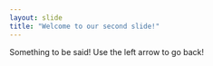 ```yaml
---
layout: slide
title: "Welcome to our second slide!"
---
```

Something to be said!
Use the left arrow to go back!
